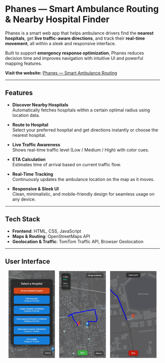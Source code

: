 # Phanes — Smart Ambulance Routing & Nearby Hospital Finder

Phanes is a smart web app that helps ambulance drivers find the **nearest hospitals**, get **live traffic-aware directions**, and track their **real-time movement**, all within a sleek and responsive interface.

Built to support **emergency response optimization**, Phanes reduces decision time and improves navigation with intuitive UI and powerful mapping features.

**Visit the website:** [Phanes — Smart Ambulance Routing](https://phanes-ers.netlify.app)

---

## Features

- **Discover Nearby Hospitals**  
  Automatically fetches hospitals within a certain optimal radius using location data.

- **Route to Hospital**  
  Select your preferred hospital and get directions instantly or choose the nearest hospital.

- **Live Traffic Awareness**  
  Shows real-time traffic level (Low / Medium / High) with color cues.

- **ETA Calculation**  
  Estimates time of arrival based on current traffic flow.

- **Real-Time Tracking**  
  Continuously updates the ambulance location on the map as it moves.

- **Responsive & Sleek UI**  
  Clean, minimalistic, and mobile-friendly design for seamless usage on any device.

---

## Tech Stack

- **Frontend**: HTML, CSS, JavaScript  
- **Maps & Routing**: OpenStreetMaps API  
- **Geolocation & Traffic**: TomTom Traffic API, Browser Geolocation

---

## User Interface

<div align="center">
  <img src="screenshots/nearbyhospitals.jpg" alt="Nearby Hospitals" width="30%" style="margin-right:10px;"/>
  <img src="screenshots/home.jpg" alt="Home" width="30%" style="margin-right:10px;"/>
  <img src="screenshots/routing.jpg" alt="Routing" width="30%"/>
</div>
